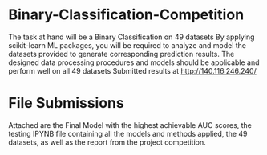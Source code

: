 # Binary-Classification-Competition
The task at hand will be a Binary Classification on 49 datasets
By applying scikit-learn ML packages, you will be required to analyze and model the datasets provided to generate corresponding prediction results.
The designed data processing procedures and models should be applicable and perform well on all 49 datasets
Submitted results at http://140.116.246.240/

# File Submissions
Attached are the Final Model with the highest achievable AUC scores, the testing IPYNB file containing all the models and methods applied, the 49 datasets, as well as the report from the project competition.
